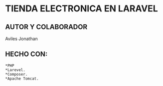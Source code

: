 TIENDA ELECTRONICA EN LARAVEL
==============================
AUTOR Y COLABORADOR 
---------------------------
Aviles Jonathan 

HECHO CON:
---------------------------
    *PHP
    *Larevel.
    *Composer.
    *Apache Tomcat.